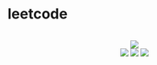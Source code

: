 # leetcode

<div align="center">
<br/>
<img src="https://img.shields.io/badge/Solved-558/3141%20=%2017%25-blue.svg?style=flat-square" />
<br/>
<img src="https://img.shields.io/badge/Easy-236/791-5CB85D.svg?style=flat-square" />
<img src="https://img.shields.io/badge/Medium-247/1650-F0AE4E.svg?style=flat-square" />
<img src="https://img.shields.io/badge/Hard-75/700-D95450.svg?style=flat-square" />
</div>